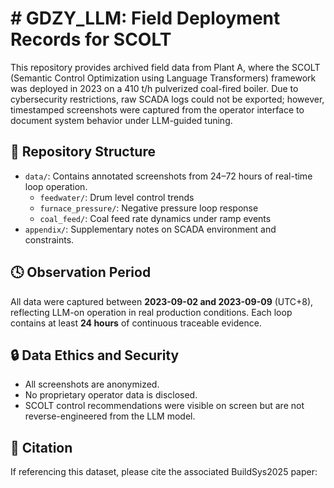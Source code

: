 # # GDZY_LLM: Field Deployment Records for SCOLT

This repository provides archived field data from Plant A, where the SCOLT (Semantic Control Optimization using Language Transformers) framework was deployed in 2023 on a 410 t/h pulverized coal-fired boiler. Due to cybersecurity restrictions, raw SCADA logs could not be exported; however, timestamped screenshots were captured from the operator interface to document system behavior under LLM-guided tuning.

## 📁 Repository Structure

- `data/`: Contains annotated screenshots from 24–72 hours of real-time loop operation.
  - `feedwater/`: Drum level control trends
  - `furnace_pressure/`: Negative pressure loop response
  - `coal_feed/`: Coal feed rate dynamics under ramp events
- `appendix/`: Supplementary notes on SCADA environment and constraints.

## 🕓 Observation Period

All data were captured between **2023-09-02 and 2023-09-09** (UTC+8), reflecting LLM-on operation in real production conditions. Each loop contains at least **24 hours** of continuous traceable evidence.

## 🔒 Data Ethics and Security

- All screenshots are anonymized.
- No proprietary operator data is disclosed.
- SCOLT control recommendations were visible on screen but are not reverse-engineered from the LLM model.

## 🔗 Citation

If referencing this dataset, please cite the associated BuildSys2025 paper:

